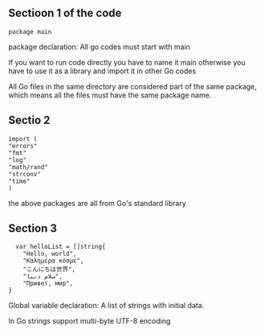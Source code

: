 ## Sectioon 1 of the code
```
package main
```
package declaration: All go codes must start with main

If you want to run code directly you have to name it main otherwise you have to use it as a library and import it in other Go codes

All Go files in the same directory are
considered part of the same package, which means all the files must have the same
package name.

## Sectio 2

```
import (
"errors"
"fmt"
"log"
"math/rand"
"strconv"
"time"
)
```

the above packages are all from Go's standard library

## Section 3

```
  var helloList = []string{
	"Hello, world",
	"Καλημέρα κόσμε",
	"こんにちは世界",
	"سلام دنیا",
	"Привет, мир",
}
```

Global variable declaration: A list of strings with initial data. 

In Go strings support multi-byte UTF-8 encoding